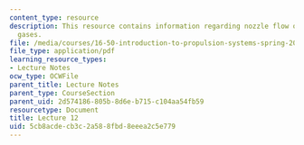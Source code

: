 ```yaml
---
content_type: resource
description: This resource contains information regarding nozzle flow of reacting
  gases.
file: /media/courses/16-50-introduction-to-propulsion-systems-spring-2012/5cb8acdecb3c2a588fbd8eeea2c5e779_MIT16_50S12_lec12.pdf
file_type: application/pdf
learning_resource_types:
- Lecture Notes
ocw_type: OCWFile
parent_title: Lecture Notes
parent_type: CourseSection
parent_uid: 2d574186-805b-8d6e-b715-c104aa54fb59
resourcetype: Document
title: Lecture 12
uid: 5cb8acde-cb3c-2a58-8fbd-8eeea2c5e779
---
```


